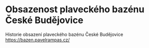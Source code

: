# Obsazenost plaveckého bazénu České Budějovice

Historie obsazení plaveckého bazénu České Budějovice https://bazen.pavelrampas.cz/
